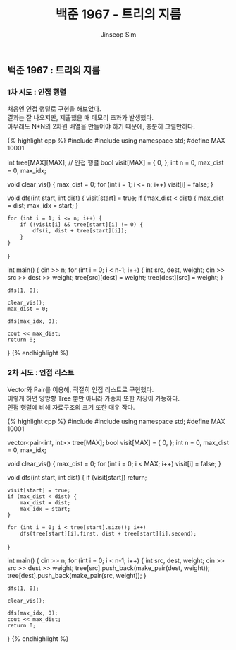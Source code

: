 ﻿---
layout: post
title: "백준 1967 - 트리의 지름"
categories: Baekjoon
tags: [cpp]
author:
  - Jinseop Sim
---

## 백준 1967 : 트리의 지름

### 1차 시도 : 인접 행렬

처음엔 인접 행렬로 구현을 해보았다.  
결과는 잘 나오지만, 제출했을 때 메모리 초과가 발생했다.  
아무래도 N*N의 2차원 배열을 만들어야 하기 때문에, 충분히 그럴만하다.

{% highlight cpp %}
#include <iostream>
#include <vector>
using namespace std;
#define MAX 10001

int tree[MAX][MAX]; // 인접 행렬
bool visit[MAX] = { 0, };
int n = 0, max_dist = 0, max_idx;

void clear_vis() {
    max_dist = 0;
    for (int i = 1; i <= n; i++)
        visit[i] = false;
}

void dfs(int start, int dist) {
    visit[start] = true;
    if (max_dist < dist) {
        max_dist = dist;
        max_idx = start;
    }

    for (int i = 1; i <= n; i++) {
        if (!visit[i] && tree[start][i] != 0) {
            dfs(i, dist + tree[start][i]);
        }
    }
}

int main() {
    cin >> n;
    for (int i = 0; i < n-1; i++) {
        int src, dest, weight;
        cin >> src >> dest >> weight;
        tree[src][dest] = weight;
        tree[dest][src] = weight;
    }
    
    dfs(1, 0);

    clear_vis();
    max_dist = 0;

    dfs(max_idx, 0);

    cout << max_dist;
    return 0;
}
{% endhighlight %}

### 2차 시도 : 인접 리스트

Vector와 Pair를 이용해, 적절히 인접 리스트로 구현했다.  
이렇게 하면 양방향 Tree 뿐만 아니라 가중치 또한 저장이 가능하다.  
인접 행렬에 비해 자료구조의 크기 또한 매우 작다.  

{% highlight cpp %}
#include <iostream>
#include <vector>
using namespace std;
#define MAX 10001

vector<pair<int, int>> tree[MAX];
bool visit[MAX] = { 0, };
int n = 0, max_dist = 0, max_idx;

void clear_vis() {
    max_dist = 0;
    for (int i = 0; i < MAX; i++)
        visit[i] = false;
}

void dfs(int start, int dist) {
    if (visit[start]) return;

    visit[start] = true;
    if (max_dist < dist) {
        max_dist = dist;
        max_idx = start;
    }

    for (int i = 0; i < tree[start].size(); i++)
        dfs(tree[start][i].first, dist + tree[start][i].second);
}

int main() {
    cin >> n;
    for (int i = 0; i < n-1; i++) {
        int src, dest, weight;
        cin >> src >> dest >> weight;
        tree[src].push_back(make_pair(dest, weight));
        tree[dest].push_back(make_pair(src, weight));
    }
    
    dfs(1, 0);

    clear_vis();

    dfs(max_idx, 0);
    cout << max_dist;
    return 0;
}
{% endhighlight %}